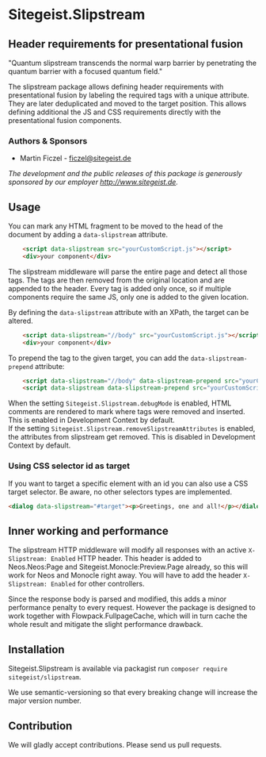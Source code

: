 # Sitegeist.Slipstream

## Header requirements for presentational fusion

"Quantum slipstream transcends the normal warp barrier by penetrating the quantum barrier with a focused quantum field."

The slipstream package allows defining header requirements with presentational fusion by labeling the required tags with a unique attribute. They are later deduplicated and moved to the target position. This allows defining additional the JS and CSS requirements directly with the presentational fusion components. 

### Authors & Sponsors

* Martin Ficzel - ficzel@sitegeist.de

*The development and the public releases of this package is generously sponsored
by our employer http://www.sitegeist.de.*

## Usage

You can mark any HTML fragment to be moved to the head of the document by 
adding a `data-slipstream` attribute.

```html
    <script data-slipstream src="yourCustomScript.js"></script>
    <div>your component</div>
```

The slipstream middleware will parse the entire page and detect all those tags. The tags are then removed from the original
location and are appended to the header. Every tag is added only once, so if multiple components require the same JS, only one 
is added to the given location.

By defining the `data-slipstream` attribute with an XPath, the target can be altered. 

```html
    <script data-slipstream="//body" src="yourCustomScript.js"></script>
    <div>your component</div>
```

To prepend the tag to the given target, you can add the `data-slipstream-prepend` attribute:

```html
    <script data-slipstream="//body" data-slipstream-prepend src="yourCustomScriptAfterOpenendBody.js"></script>
    <script data-slipstream data-slipstream-prepend src="yourCustomScriptAfterOpenendHead.js"></script>
```

When the setting `Sitegeist.Slipstream.debugMode` is enabled, HTML comments are rendered to mark where tags were removed
and inserted. This is enabled in Development Context by default.  
If the setting `Sitegeist.Slipstream.removeSlipstreamAttributes` is enabled, the attributes from slipstream get removed. 
This is disabled in Development Context by default.

### Using CSS selector id as target

If you want to target a specific element with an id you can also use a CSS target selector.
Be aware, no other selectors types are implemented.

 ```html
<dialog data-slipstream="#target"><p>Greetings, one and all!</p></dialog>
 ```

## Inner working and performance

The slipstream HTTP middleware will modify all responses with an active `X-Slipstream: Enabled` HTTP header.
This header is added to Neos.Neos:Page and Sitegeist.Monocle:Preview.Page already, so this will work for
Neos and Monocle right away. You will have to add the header `X-Slipstream: Enabled` for other controllers.

Since the response body is parsed and modified, this adds a minor performance penalty to every request. However
the package is designed to work together with Flowpack.FullpageCache, which will in turn cache the whole result 
and mitigate the slight performance drawback. 

## Installation

Sitegeist.Slipstream is available via packagist run `composer require sitegeist/slipstream`.

We use semantic-versioning so that every breaking change will increase the major version number.

## Contribution

We will gladly accept contributions. Please send us pull requests.
